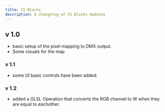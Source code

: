 ```yaml
---
title: CS Blocks
description: A changelog of CS Blocks Updates
---
```


## v 1.0

- basic setup of the pixel mapping to DMX output.
- Some visuals for the map

### v 1.1

- some UI basic controls have been added.

### v 1.2

- added a GLSL Operation that converts the RGB channel to W when they are equal to eachother.
